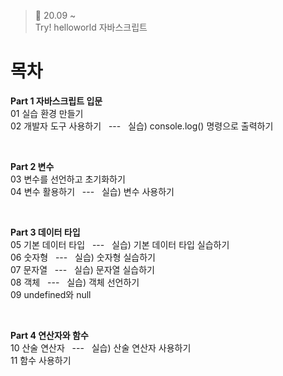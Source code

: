 ﻿> 👑  20.09 ~ <br>
> Try! helloworld 자바스크립트

# 목차

**Part 1 자바스크립트 입문**<br>
01 실습 환경 만들기<br>
02 개발자 도구 사용하기 &nbsp; --- &nbsp; 실습) console.log() 명령으로 출력하기<br>

<br>

**Part 2 변수**<br>
03 변수를 선언하고 초기화하기<br>
04 변수 활용하기 &nbsp; --- &nbsp; 실습) 변수 사용하기<br>
  
<br>

**Part 3 데이터 타입**<br>
05 기본 데이터 타입 &nbsp; --- &nbsp; 실습) 기본 데이터 타입 실습하기<br>
06 숫자형 &nbsp; --- &nbsp; 실습) 숫자형 실습하기<br>
07 문자열 &nbsp; --- &nbsp; 실습) 문자열 실습하기<br>
08 객체  &nbsp; --- &nbsp;  실습) 객체 선언하기<br>
09 undefined와 null<br>

<br>

**Part 4 연산자와 함수**<br>
10 산술 연산자 &nbsp; --- &nbsp; 실습) 산술 연산자 사용하기<br>
11 함수 사용하기 <br>